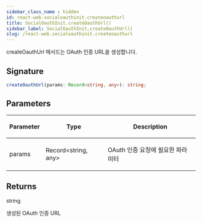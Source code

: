 ```yaml
---
sidebar_class_name : hidden
id: react-web.socialoauthinit.createoauthurl
title: SocialOauthInit.createOauthUrl()
sidebar_label: SocialOauthInit.createOauthUrl()
slug: /react-web.socialoauthinit.createoauthurl
---
```






createOauthUrl 메서드는 OAuth 인증 URL을 생성합니다.

## Signature

```typescript
createOauthUrl(params: Record<string, any>): string;
```

## Parameters

<table><thead><tr><th>

Parameter


</th><th>

Type


</th><th>

Description


</th></tr></thead>
<tbody><tr><td>

params


</td><td>

Record&lt;string, any&gt;


</td><td>

OAuth 인증 요청에 필요한 파라미터


</td></tr>
</tbody></table>

## Returns

string

생성된 OAuth 인증 URL

